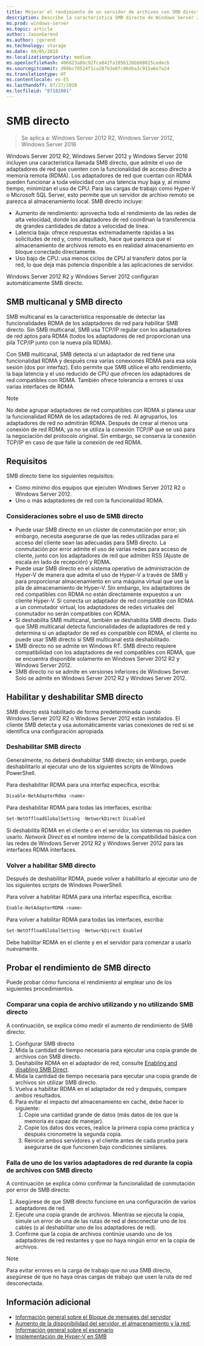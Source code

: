 ```yaml
---
title: Mejorar el rendimiento de un servidor de archivos con SMB directo
description: Describe la característica SMB directo de Windows Server 2012 R2, Windows Server 2012 y Windows Server 2016.
ms.prod: windows-server
ms.topic: article
author: JasonGerend
ms.author: jgerend
ms.technology: storage
ms.date: 04/05/2018
ms.localizationpriority: medium
ms.openlocfilehash: 406623a86c92fca842fa1056126bb88025cedecb
ms.sourcegitcommit: d99bc78524f1ca287b3e8fc06dba3c915a6e7a24
ms.translationtype: HT
ms.contentlocale: es-ES
ms.lasthandoff: 07/27/2020
ms.locfileid: "87182081"
---
```

# <a name="smb-direct"></a>SMB directo

>Se aplica a: Windows Server 2012 R2, Windows Server 2012, Windows Server 2016

Windows Server 2012 R2, Windows Server 2012 y Windows Server 2016 incluyen una característica llamada SMB directo, que admite el uso de adaptadores de red que cuenten con la funcionalidad de acceso directo a memoria remota (RDMA). Los adaptadores de red que cuentan con RDMA pueden funcionar a toda velocidad con una latencia muy baja y, al mismo tiempo, minimizan el uso de CPU. Para las cargas de trabajo como Hyper-V o Microsoft SQL Server, esto permite que un servidor de archivo remoto se parezca al almacenamiento local. SMB directo incluye:

- Aumento de rendimiento: aprovecha todo el rendimiento de las redes de alta velocidad, donde los adaptadores de red coordinan la transferencia de grandes cantidades de datos a velocidad de línea.
- Latencia baja: ofrece respuestas extremadamente rápidas a las solicitudes de red y, como resultado, hace que parezca que el almacenamiento de archivos remoto es en realidad almacenamiento en bloque conectado directamente.
- Uso bajo de CPU: usa menos ciclos de CPU al transferir datos por la red, lo que deja más potencia disponible a las aplicaciones de servidor.

Windows Server 2012 R2 y Windows Server 2012 configuran automáticamente SMB directo.

## <a name="smb-multichannel-and-smb-direct"></a>SMB multicanal y SMB directo

SMB multicanal es la característica responsable de detectar las funcionalidades RDMA de los adaptadores de red para habilitar SMB directo. Sin SMB multicanal, SMB usa TCP/IP regular con los adaptadores de red aptos para RDMA (todos los adaptadores de red proporcionan una pila TCP/IP junto con la nueva pila RDMA).

Con SMB multicanal, SMB detecta si un adaptador de red tiene una funcionalidad RDMA y después crea varias conexiones RDMA para esa sola sesión (dos por interfaz). Esto permite que SMB utilice el alto rendimiento, la baja latencia y el uso reducido de CPU que ofrecen los adaptadores de red compatibles con RDMA. También ofrece tolerancia a errores si usa varias interfaces de RDMA.

>[!NOTE]
>No debe agrupar adaptadores de red compatibles con RDMA si planea usar la funcionalidad RDMA de los adaptadores de red. Al agruparlos, los adaptadores de red no admitirán RDMA.
>Después de crear al menos una conexión de red RDMA, ya no se utiliza la conexión TCP/IP que se usó para la negociación del protocolo original. Sin embargo, se conserva la conexión TCP/IP en caso de que falle la conexión de red RDMA.

## <a name="requirements"></a>Requisitos

SMB directo tiene los siguientes requisitos:

- Como mínimo dos equipos que ejecuten Windows Server 2012 R2 o Windows Server 2012.
- Uno o más adaptadores de red con la funcionalidad RDMA.

### <a name="considerations-when-using-smb-direct"></a>Consideraciones sobre el uso de SMB directo

- Puede usar SMB directo en un clúster de conmutación por error; sin embargo, necesita asegurarse de que las redes utilizadas para el acceso del cliente sean las adecuadas para SMB directo. La conmutación por error admite el uso de varias redes para acceso de cliente, junto con los adaptadores de red que admiten RSS (Ajuste de escala en lado de recepción) y RDMA.
- Puede usar SMB directo en el sistema operativo de administración de Hyper-V de manera que admita el uso de Hyper-V a través de SMB y para proporcionar almacenamiento en una máquina virtual que use la pila de almacenamiento de Hyper-V. Sin embargo, los adaptadores de red compatibles con RDMA no están directamente expuestos a un cliente Hyper-V. Si conecta un adaptador de red compatible con RDMA a un conmutador virtual, los adaptadores de redes virtuales del conmutador no serán compatibles con RDMA.
- Si deshabilita SMB multicanal, también se deshabilita SMB directo. Dado que SMB multicanal detecta funcionalidades de adaptadores de red y determina si un adaptador de red es compatible con RDMA, el cliente no puede usar SMB directo si SMB multicanal está deshabilitado.
- SMB directo no se admite en Windows RT. SMB directo requiere compatibilidad con los adaptadores de red compatibles con RDMA, que se encuentra disponible solamente en Windows Server 2012 R2 y Windows Server 2012.
- SMB directo no se admite en versiones inferiores de Windows Server. Solo se admite en Windows Server 2012 R2 y Windows Server 2012.

## <a name="enabling-and-disabling-smb-direct"></a>Habilitar y deshabilitar SMB directo

SMB directo está habilitado de forma predeterminada cuando Windows Server 2012 R2 o Windows Server 2012 están instalados. El cliente SMB detecta y usa automáticamente varias conexiones de red si se identifica una configuración apropiada.

### <a name="disable-smb-direct"></a>Deshabilitar SMB directo

Generalmente, no deberá deshabilitar SMB directo; sin embargo, puede deshabilitarlo al ejecutar uno de los siguientes scripts de Windows PowerShell.

Para deshabilitar RDMA para una interfaz específica, escriba:

```PowerShell
Disable-NetAdapterRdma <name>
```

Para deshabilitar RDMA para todas las interfaces, escriba:

```PowerShell
Set-NetOffloadGlobalSetting -NetworkDirect Disabled
```

Si deshabilita RDMA en el cliente o en el servidor, los sistemas no pueden usarlo. *Network Direct* es el nombre interno de la compatibilidad básica con las redes de Windows Server 2012 R2 y Windows Server 2012 para las interfaces RDMA interfaces.

### <a name="re-enable-smb-direct"></a>Volver a habilitar SMB directo

Después de deshabilitar RDMA, puede volver a habilitarlo al ejecutar uno de los siguientes scripts de Windows PowerShell.

Para volver a habilitar RDMA para una interfaz específica, escriba:

```PowerShell
Enable-NetAdapterRDMA <name>
```

Para volver a habilitar RDMA para todas las interfaces, escriba:

```PowerShell
Set-NetOffloadGlobalSetting -NetworkDirect Enabled
```

Debe habilitar RDMA en el cliente y en el servidor para comenzar a usarlo nuevamente.

## <a name="test-performance-of-smb-direct"></a>Probar el rendimiento de SMB directo

Puede probar cómo funciona el rendimiento al emplear uno de los siguientes procedimientos.

### <a name="compare-a-file-copy-with-and-without-using-smb-direct"></a>Comparar una copia de archivo utilizando y no utilizando SMB directo

A continuación, se explica cómo medir el aumento de rendimiento de SMB directo:

1. Configurar SMB directo
2. Mida la cantidad de tiempo necesaria para ejecutar una copia grande de archivos con SMB directo.
3. Deshabilite RDMA en el adaptador de red, consulte [Enabling and disabling SMB Direct](#enabling-and-disabling-smb-direct).
4. Mida la cantidad de tiempo necesaria para ejecutar una copia grande de archivos sin utilizar SMB directo.
5. Vuelva a habilitar RDMA en el adaptador de red y después, compare ambos resultados.
6. Para evitar el impacto del almacenamiento en caché, debe hacer lo siguiente:
    1. Copie una cantidad grande de datos (más datos de los que la memoria es capaz de manejar).
    2. Copie los datos dos veces, realice la primera copia como práctica y después cronometre la segunda copia.
    3. Reinicie ambos servidores y el cliente antes de cada prueba para asegurarse de que funcionen bajo condiciones similares.

### <a name="fail-one-of-multiple-network-adapters-during-a-file-copy-with-smb-direct"></a>Falla de uno de los varios adaptadores de red durante la copia de archivos con SMB directo

A continuación se explica cómo confirmar la funcionalidad de conmutación por error de SMB directo:

1. Asegúrese de que SMB directo funcione en una configuración de varios adaptadores de red.
2. Ejecute una copia grande de archivos. Mientras se ejecuta la copia, simule un error de una de las rutas de red al desconectar uno de los cables (o al deshabilitar uno de los adaptadores de red).
3. Confirme que la copia de archivos continúe usando uno de los adaptadores de red restantes y que no haya ningún error en la copia de archivos.

>[!NOTE]
>Para evitar errores en la carga de trabajo que no usa SMB directo, asegúrese de que no haya otras cargas de trabajo que usen la ruta de red desconectada.

## <a name="more-information"></a>Información adicional

- [Información general sobre el Bloque de mensajes del servidor](file-server-smb-overview.md)
- [Aumento de la disponibilidad del servidor, el almacenamiento y la red: Información general sobre el escenario](</previous-versions/windows/it-pro/windows-server-2012-r2-and-2012/hh831437(v%3dws.11)>)
- [Implementación de Hyper-V en SMB](</previous-versions/windows/it-pro/windows-server-2012-r2-and-2012/jj134187(v%3dws.11)>)
